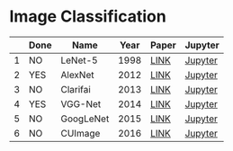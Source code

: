 # Image Classification

| | Done | Name      | Year  | Paper    | Jupyter  |
|-|------|-----------|-------|----------|----------|
|1| NO   | LeNet-5   | 1998  | [LINK]() | [Jupyter]() |
|2| YES  | AlexNet   | 2012  | [LINK][AlexNetPaper] | [Jupyter](AlexNet.ipynb) |
|3| NO   | Clarifai  | 2013  | [LINK]() | [Jupyter]() |
|4| YES  | VGG-Net   | 2014  | [LINK][VGG-NetPaper] | [Jupyter](VGG.ipynb) |
|5| NO   | GoogLeNet | 2015  | [LINK]() | [Jupyter]() |
|6| NO   | CUImage   | 2016  | [LINK]() | [Jupyter]() |


[AlexNetPaper]: https://papers.nips.cc/paper/4824-imagenet-classification-with-deep-convolutional-neural-networks
[VGG-NetPaper]: https://arxiv.org/pdf/1409.1556.pdf
